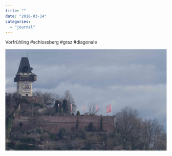 ```yaml
---
title: ""
date: "2018-03-14"
categories: 
  - "journal"
---
```


Vorfrühling #schlossberg #graz #diagonale

![](images/b4183f6b7d.jpg)

